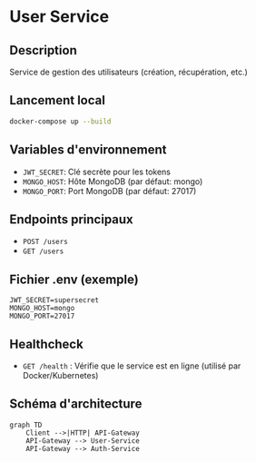 # User Service

## Description
Service de gestion des utilisateurs (création, récupération, etc.)

## Lancement local
```bash
docker-compose up --build
```

## Variables d'environnement
- `JWT_SECRET`: Clé secrète pour les tokens
- `MONGO_HOST`: Hôte MongoDB (par défaut: mongo)
- `MONGO_PORT`: Port MongoDB (par défaut: 27017)

## Endpoints principaux
- `POST /users`
- `GET /users`

## Fichier .env (exemple)
```
JWT_SECRET=supersecret
MONGO_HOST=mongo
MONGO_PORT=27017
```

## Healthcheck
- `GET /health` : Vérifie que le service est en ligne (utilisé par Docker/Kubernetes)

## Schéma d'architecture
```mermaid
graph TD
    Client -->|HTTP| API-Gateway
    API-Gateway --> User-Service
    API-Gateway --> Auth-Service
```
